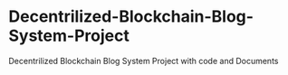 # Decentrilized-Blockchain-Blog-System-Project
Decentrilized Blockchain Blog System Project with code and Documents
